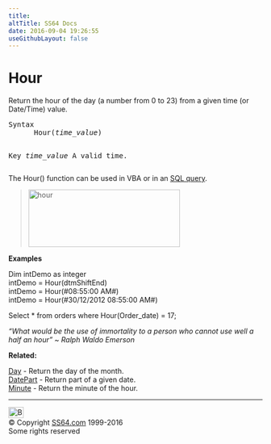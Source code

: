 ```yaml
---
title:
altTitle: SS64 Docs
date: 2016-09-04 19:26:55
useGithubLayout: false
---
```

<!-- #BeginLibraryItem "/Library/head_access.lbi" --><!-- #EndLibraryItem --><h1>Hour</h1>
<p>  Return the hour of the day (a number from 0 to 23) from a given time (or Date/Time) value.</p>
<pre>Syntax
      Hour(<i>time_value</i>)

Key
   <i>time_value</i>  A valid time.</pre>
<p>The Hour() function can be used in VBA or in an <a href="syntax-functions.html">SQL query</a>.</p>
<blockquote>
<p><img src="hour.png" width="300" height="114" alt="hour"></p>
</blockquote>
<p> <b>Examples</b></p>
<p class="code">Dim intDemo as integer<br>
intDemo = Hour(dtmShiftEnd)<br>
intDemo = Hour(#08:55:00 AM#)<br>
intDemo = Hour(#30/12/2012 08:55:00 AM#)</p>
<p class="code">Select * from orders where Hour(Order_date) = 17; </p>
<p class="quote"><i>“What would be the use of immortality to a person who cannot use well a half an hour” ~ Ralph Waldo Emerson</i></p>
<p><b>Related:</b></p>
<p><a href="day.html">Day</a> - Return the day of the month.<br>
<a href="datepart.html">DatePart</a> - Return part of a given date.<br>
<a href="minute.html">Minute</a> - Return the minute of the hour.</p><!-- #BeginLibraryItem "/Library/foot_access.lbi" --><p>
<!-- access -->

<hr>
<div id="bl" class="footer"><a href="hour.html#"><img src="../images/top.png" width="30" height="22" alt="Back to the Top"></a></div>
<div id="br" class="footer, tagline">© Copyright <a href="../index.html">SS64.com</a> 1999-2016<br>
Some rights reserved</div><!-- #EndLibraryItem -->

